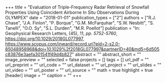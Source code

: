 +++
title = "Evaluation of Triple-Frequency Radar Retrieval of Snowfall Properties Using Coincident Airborne In Situ Observations During OLYMPEX"
date = "2018-01-01"
publication_types = ["2"]
authors = ["R.J. Chase", "J.A. Finlon", "P. Borque", "G.M. McFarquhar", "S.W. Nesbitt", "S. Tanelli", "O.O. Sy", "S.L. Durden", "M.R. Poellot"]
publication = "In: Geophysical Research Letters, (45), 11, _pp. 5752-5760_, https://doi.org/10.1029/2018GL077997, https://www.scopus.com/inward/record.uri?eid=2-s2.0-85048958968&doi=10.1029%2f2018GL077997&partnerID=40&md5=6d505c83876e3aefa301541f49d4b827"
abstract = ""
abstract_short = ""
image_preview = ""
selected = false
projects = []
tags = []
url_pdf = ""
url_preprint = ""
url_code = ""
url_dataset = ""
url_project = ""
url_slides = ""
url_video = ""
url_poster = ""
url_source = ""
math = true
highlight = true
[header]
image = ""
caption = ""
+++
